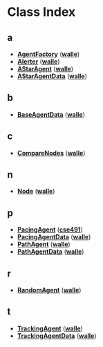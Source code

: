 
# Class Index


## a

* [**AgentFactory**](classwalle_1_1_agent_factory.md)
([**walle**](namespacewalle.md))
* [**Alerter**](classwalle_1_1_alerter.md)
([**walle**](namespacewalle.md))
* [**AStarAgent**](classwalle_1_1_a_star_agent.md)
([**walle**](namespacewalle.md))
* [**AStarAgentData**](structwalle_1_1_a_star_agent_data.md)
([**walle**](namespacewalle.md))


## b

* [**BaseAgentData**](structwalle_1_1_base_agent_data.md)
([**walle**](namespacewalle.md))


## c

* [**CompareNodes**](structwalle_1_1_compare_nodes.md)
([**walle**](namespacewalle.md))


## n

* [**Node**](structwalle_1_1_node.md)
([**walle**](namespacewalle.md))


## p

* [**PacingAgent**](classcse491_1_1_pacing_agent.md)
([**cse491**](namespacecse491.md))
* [**PacingAgentData**](structwalle_1_1_pacing_agent_data.md)
([**walle**](namespacewalle.md))
* [**PathAgent**](classwalle_1_1_path_agent.md)
([**walle**](namespacewalle.md))
* [**PathAgentData**](structwalle_1_1_path_agent_data.md)
([**walle**](namespacewalle.md))


## r

* [**RandomAgent**](classwalle_1_1_random_agent.md)
([**walle**](namespacewalle.md))


## t

* [**TrackingAgent**](classwalle_1_1_tracking_agent.md)
([**walle**](namespacewalle.md))
* [**TrackingAgentData**](structwalle_1_1_tracking_agent_data.md)
([**walle**](namespacewalle.md))


